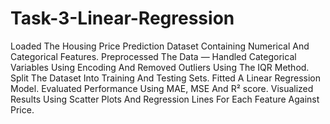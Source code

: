 # Task-3-Linear-Regression

Loaded The Housing Price Prediction Dataset Containing Numerical And Categorical Features.
Preprocessed The Data — Handled Categorical Variables Using Encoding And Removed Outliers Using The IQR Method.
Split The Dataset Into Training And Testing Sets.
Fitted A Linear Regression Model.
Evaluated Performance Using MAE, MSE And R² score.
Visualized Results Using Scatter Plots And Regression Lines For Each Feature Against Price.
